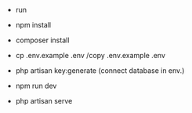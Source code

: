 - run
- npm install
- composer install
- cp .env.example .env /copy .env.example .env
- php artisan key:generate
  (connect database in env.)


- npm run dev
- php artisan serve


